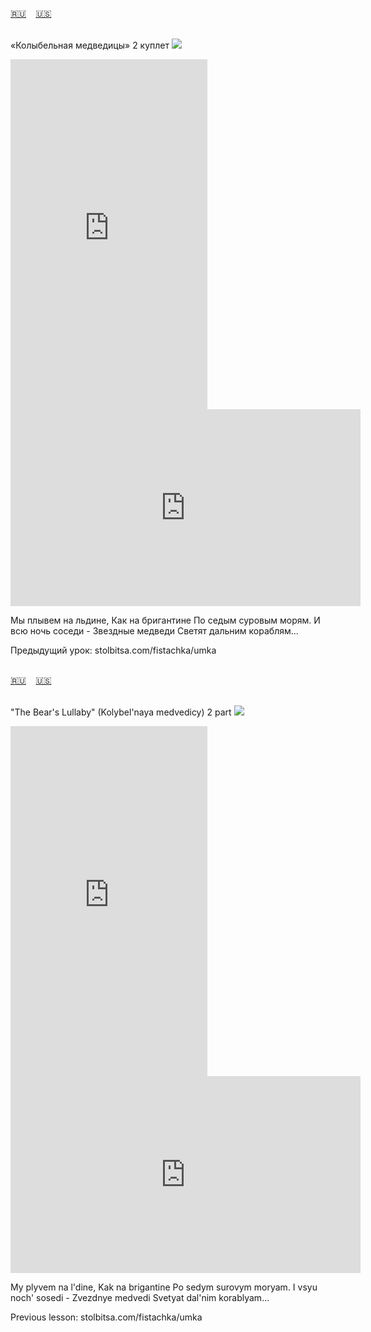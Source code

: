 <span id="ru"><a href='#ru'>🇷🇺</a> &nbsp;&nbsp;&nbsp;<a href='#en'>🇺🇸</a> &nbsp;&nbsp;&nbsp;</span><br><br>

«Колыбельная медведицы» 2 куплет
![](https://github.com/user-attachments/assets/b245684c-b337-47b3-a60e-3dd9893d49f8)

<iframe width="315" height="560" src="https://www.youtube.com/embed/3Yy3haGDurA" frameborder="0" allow="accelerometer; autoplay; clipboard-write; encrypted-media; gyroscope; picture-in-picture; web-share"allowfullscreen></iframe>
<iframe width="560" height="315" src="https://www.youtube.com/embed/zSXJFp-BMiA" frameborder="0" allow="accelerometer; autoplay; clipboard-write; encrypted-media; gyroscope; picture-in-picture; web-share"allowfullscreen></iframe>

Мы плывем на льдине,
Как на бригантине
По седым суровым морям.
И всю ночь соседи -
Звездные медведи
Светят дальним кораблям...

Предыдущий урок: stolbitsa.com/fistachka/umka
<br><br>

<span id="en"><a href='#ru'>🇷🇺</a> &nbsp;&nbsp;&nbsp;<a href='#en'>🇺🇸</a> &nbsp;&nbsp;&nbsp;</span><br><br>

"The Bear's Lullaby" (Kolybel'naya medvedicy) 2 part
![](https://github.com/user-attachments/assets/b245684c-b337-47b3-a60e-3dd9893d49f8)

<iframe width="315" height="560" src="https://www.youtube.com/embed/mA60zTw0vWo" frameborder="0" allow="accelerometer; autoplay; clipboard-write; encrypted-media; gyroscope; picture-in-picture; web-share"allowfullscreen></iframe>
<iframe width="560" height="315" src="https://www.youtube.com/embed/JAdJu8cr2FM" frameborder="0" allow="accelerometer; autoplay; clipboard-write; encrypted-media; gyroscope; picture-in-picture; web-share"allowfullscreen></iframe>

My plyvem na l'dine,
Kak na brigantine
Po sedym surovym moryam.
I vsyu noch' sosedi -
Zvezdnye medvedi
Svetyat dal'nim korablyam...

Previous lesson: stolbitsa.com/fistachka/umka<br><br>

